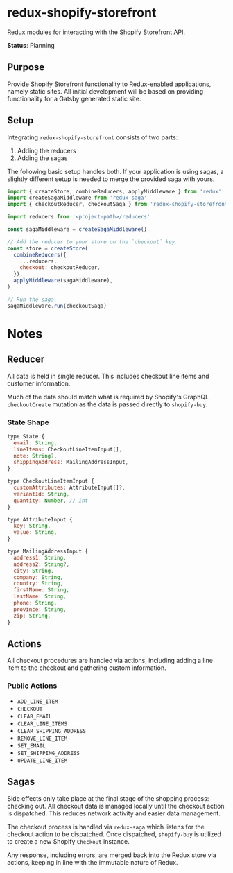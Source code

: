 # redux-shopify-storefront

Redux modules for interacting with the Shopify Storefront API.

**Status**: Planning

## Purpose

Provide Shopify Storefront functionality to Redux-enabled applications, namely
static sites. All initial development will be based on providing functionality
for a Gatsby generated static site.

## Setup

Integrating `redux-shopify-storefront` consists of two parts:

1.  Adding the reducers
2.  Adding the sagas

The following basic setup handles both. If your application is using sagas, a
slightly different setup is needed to merge the provided saga with yours.

```js
import { createStore, combineReducers, applyMiddleware } from 'redux'
import createSagaMiddleware from 'redux-saga'
import { checkoutReducer, checkoutSaga } from 'redux-shopify-storefront'

import reducers from '<project-path>/reducers'

const sagaMiddleware = createSagaMiddleware()

// Add the reducer to your store on the `checkout` key
const store = createStore(
  combineReducers({
    ...reducers,
    checkout: checkoutReducer,
  }),
  applyMiddleware(sagaMiddleware),
)

// Run the saga.
sagaMiddleware.run(checkoutSaga)
```

# Notes

## Reducer

All data is held in single reducer. This includes checkout line items and
customer information.

Much of the data should match what is required by Shopify's GraphQL
`checkoutCreate` mutation as the data is passed directly to `shopify-buy`.

### State Shape

```js
type State {
  email: String,
  lineItems: CheckoutLineItemInput[],
  note: String?,
  shippingAddress: MailingAddressInput,
}

type CheckoutLineItemInput {
  customAttributes: AttributeInput[]?,
  variantId: String,
  quantity: Number, // Int
}

type AttributeInput {
  key: String,
  value: String,
}

type MailingAddressInput {
  address1: String,
  address2: String?,
  city: String,
  company: String,
  country: String,
  firstName: String,
  lastName: String,
  phone: String,
  province: String,
  zip: String,
}
```

## Actions

All checkout procedures are handled via actions, including adding a line item
to the checkout and gathering custom information.

### Public Actions

* `ADD_LINE_ITEM`
* `CHECKOUT`
* `CLEAR_EMAIL`
* `CLEAR_LINE_ITEMS`
* `CLEAR_SHIPPING_ADDRESS`
* `REMOVE_LINE_ITEM`
* `SET_EMAIL`
* `SET_SHIPPING_ADDRESS`
* `UPDATE_LINE_ITEM`

## Sagas

Side effects only take place at the final stage of the shopping process:
checking out. All checkout data is managed locally until the checkout action is
dispatched. This reduces network activity and easier data management.

The checkout process is handled via `redux-saga` which listens for the checkout
action to be dispatched. Once dispatched, `shopify-buy` is utilized to create a
new Shopify `Checkout` instance.

Any response, including errors, are merged back into the Redux store via
actions, keeping in line with the immutable nature of Redux.
